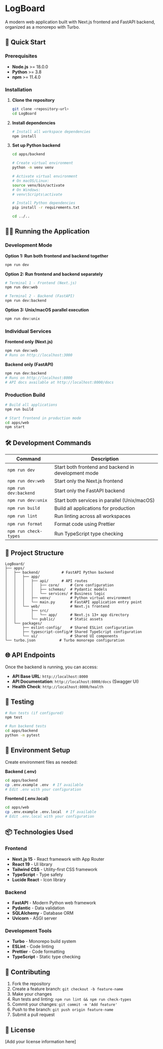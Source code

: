 # LogBoard

A modern web application built with Next.js frontend and FastAPI backend, organized as a monorepo with Turbo.

## 🚀 Quick Start

### Prerequisites

- **Node.js** >= 18.0.0
- **Python** >= 3.8
- **npm** >= 11.4.0

### Installation

1. **Clone the repository**

   ```bash
   git clone <repository-url>
   cd LogBoard
   ```

2. **Install dependencies**

   ```bash
   # Install all workspace dependencies
   npm install
   ```

3. **Set up Python backend**

   ```bash
   cd apps/backend

   # Create virtual environment
   python -m venv venv

   # Activate virtual environment
   # On macOS/Linux:
   source venv/bin/activate
   # On Windows:
   # venv\Scripts\activate

   # Install Python dependencies
   pip install -r requirements.txt

   cd ../..
   ```

## 🏃‍♂️ Running the Application

### Development Mode

**Option 1: Run both frontend and backend together**

```bash
npm run dev
```

**Option 2: Run frontend and backend separately**

```bash
# Terminal 1 - Frontend (Next.js)
npm run dev:web

# Terminal 2 - Backend (FastAPI)
npm run dev:backend
```

**Option 3: Unix/macOS parallel execution**

```bash
npm run dev:unix
```

### Individual Services

**Frontend only (Next.js)**

```bash
npm run dev:web
# Runs on http://localhost:3000
```

**Backend only (FastAPI)**

```bash
npm run dev:backend
# Runs on http://localhost:8000
# API docs available at http://localhost:8000/docs
```

### Production Build

```bash
# Build all applications
npm run build

# Start frontend in production mode
cd apps/web
npm start
```

## 🛠️ Development Commands

| Command               | Description                                         |
| --------------------- | --------------------------------------------------- |
| `npm run dev`         | Start both frontend and backend in development mode |
| `npm run dev:web`     | Start only the Next.js frontend                     |
| `npm run dev:backend` | Start only the FastAPI backend                      |
| `npm run dev:unix`    | Start both services in parallel (Unix/macOS)        |
| `npm run build`       | Build all applications for production               |
| `npm run lint`        | Run linting across all workspaces                   |
| `npm run format`      | Format code using Prettier                          |
| `npm run check-types` | Run TypeScript type checking                        |

## 📁 Project Structure

```
LogBoard/
├── apps/
│   ├── backend/          # FastAPI Python backend
│   │   ├── app/
│   │   │   ├── api/      # API routes
│   │   │   │   ├── core/     # Core configuration
│   │   │   │   ├── schemas/  # Pydantic models
│   │   │   │   └── services/ # Business logic
│   │   │   ├── venv/         # Python virtual environment
│   │   │   └── main.py       # FastAPI application entry point
│   │   └── web/              # Next.js frontend
│   │       ├── src/
│   │       │   └── app/      # Next.js 13+ app directory
│   │       └── public/       # Static assets
│   └── packages/
│       ├── eslint-config/    # Shared ESLint configuration
│       ├── typescript-config/# Shared TypeScript configuration
│       └── ui/               # Shared UI components
└── turbo.json           # Turbo monorepo configuration
```

## 🌐 API Endpoints

Once the backend is running, you can access:

- **API Base URL**: `http://localhost:8000`
- **API Documentation**: `http://localhost:8000/docs` (Swagger UI)
- **Health Check**: `http://localhost:8000/health`

## 🧪 Testing

```bash
# Run tests (if configured)
npm test

# Run backend tests
cd apps/backend
python -m pytest
```

## 🔧 Environment Setup

Create environment files as needed:

**Backend (.env)**

```bash
cd apps/backend
cp .env.example .env  # If available
# Edit .env with your configuration
```

**Frontend (.env.local)**

```bash
cd apps/web
cp .env.example .env.local  # If available
# Edit .env.local with your configuration
```

## 📦 Technologies Used

### Frontend

- **Next.js 15** - React framework with App Router
- **React 19** - UI library
- **Tailwind CSS** - Utility-first CSS framework
- **TypeScript** - Type safety
- **Lucide React** - Icon library

### Backend

- **FastAPI** - Modern Python web framework
- **Pydantic** - Data validation
- **SQLAlchemy** - Database ORM
- **Uvicorn** - ASGI server

### Development Tools

- **Turbo** - Monorepo build system
- **ESLint** - Code linting
- **Prettier** - Code formatting
- **TypeScript** - Static type checking

## 🤝 Contributing

1. Fork the repository
2. Create a feature branch: `git checkout -b feature-name`
3. Make your changes
4. Run tests and linting: `npm run lint && npm run check-types`
5. Commit your changes: `git commit -m 'Add feature'`
6. Push to the branch: `git push origin feature-name`
7. Submit a pull request

## 📄 License

[Add your license information here]
